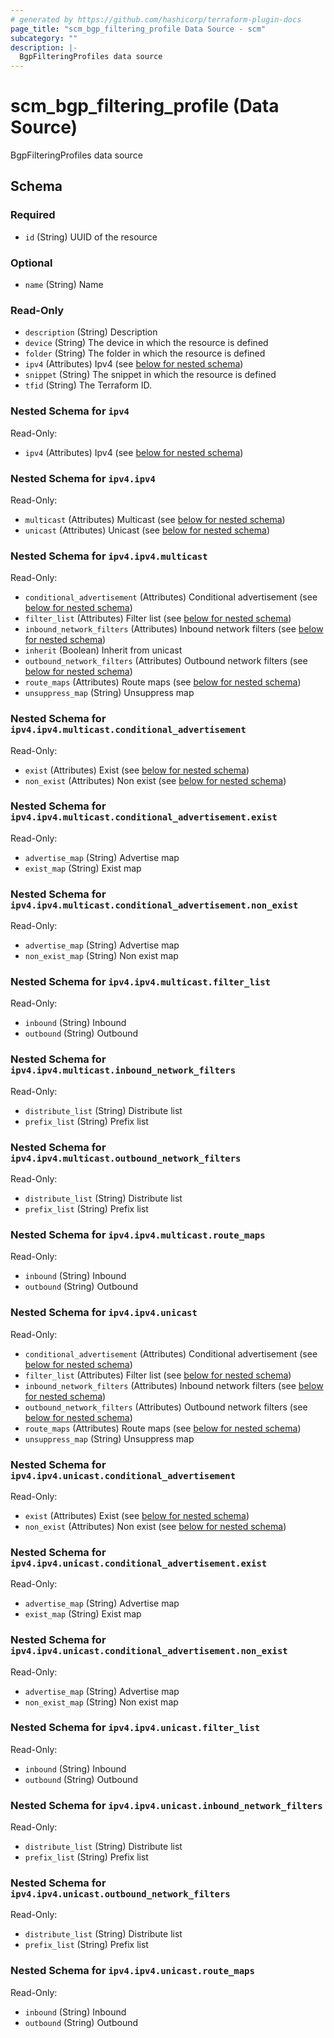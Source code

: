 ```yaml
---
# generated by https://github.com/hashicorp/terraform-plugin-docs
page_title: "scm_bgp_filtering_profile Data Source - scm"
subcategory: ""
description: |-
  BgpFilteringProfiles data source
---
```


# scm_bgp_filtering_profile (Data Source)

BgpFilteringProfiles data source



<!-- schema generated by tfplugindocs -->
## Schema

### Required

- `id` (String) UUID of the resource

### Optional

- `name` (String) Name

### Read-Only

- `description` (String) Description
- `device` (String) The device in which the resource is defined
- `folder` (String) The folder in which the resource is defined
- `ipv4` (Attributes) Ipv4 (see [below for nested schema](#nestedatt--ipv4))
- `snippet` (String) The snippet in which the resource is defined
- `tfid` (String) The Terraform ID.

<a id="nestedatt--ipv4"></a>
### Nested Schema for `ipv4`

Read-Only:

- `ipv4` (Attributes) Ipv4 (see [below for nested schema](#nestedatt--ipv4--ipv4))

<a id="nestedatt--ipv4--ipv4"></a>
### Nested Schema for `ipv4.ipv4`

Read-Only:

- `multicast` (Attributes) Multicast (see [below for nested schema](#nestedatt--ipv4--ipv4--multicast))
- `unicast` (Attributes) Unicast (see [below for nested schema](#nestedatt--ipv4--ipv4--unicast))

<a id="nestedatt--ipv4--ipv4--multicast"></a>
### Nested Schema for `ipv4.ipv4.multicast`

Read-Only:

- `conditional_advertisement` (Attributes) Conditional advertisement (see [below for nested schema](#nestedatt--ipv4--ipv4--multicast--conditional_advertisement))
- `filter_list` (Attributes) Filter list (see [below for nested schema](#nestedatt--ipv4--ipv4--multicast--filter_list))
- `inbound_network_filters` (Attributes) Inbound network filters (see [below for nested schema](#nestedatt--ipv4--ipv4--multicast--inbound_network_filters))
- `inherit` (Boolean) Inherit from unicast
- `outbound_network_filters` (Attributes) Outbound network filters (see [below for nested schema](#nestedatt--ipv4--ipv4--multicast--outbound_network_filters))
- `route_maps` (Attributes) Route maps (see [below for nested schema](#nestedatt--ipv4--ipv4--multicast--route_maps))
- `unsuppress_map` (String) Unsuppress map

<a id="nestedatt--ipv4--ipv4--multicast--conditional_advertisement"></a>
### Nested Schema for `ipv4.ipv4.multicast.conditional_advertisement`

Read-Only:

- `exist` (Attributes) Exist (see [below for nested schema](#nestedatt--ipv4--ipv4--multicast--conditional_advertisement--exist))
- `non_exist` (Attributes) Non exist (see [below for nested schema](#nestedatt--ipv4--ipv4--multicast--conditional_advertisement--non_exist))

<a id="nestedatt--ipv4--ipv4--multicast--conditional_advertisement--exist"></a>
### Nested Schema for `ipv4.ipv4.multicast.conditional_advertisement.exist`

Read-Only:

- `advertise_map` (String) Advertise map
- `exist_map` (String) Exist map


<a id="nestedatt--ipv4--ipv4--multicast--conditional_advertisement--non_exist"></a>
### Nested Schema for `ipv4.ipv4.multicast.conditional_advertisement.non_exist`

Read-Only:

- `advertise_map` (String) Advertise map
- `non_exist_map` (String) Non exist map



<a id="nestedatt--ipv4--ipv4--multicast--filter_list"></a>
### Nested Schema for `ipv4.ipv4.multicast.filter_list`

Read-Only:

- `inbound` (String) Inbound
- `outbound` (String) Outbound


<a id="nestedatt--ipv4--ipv4--multicast--inbound_network_filters"></a>
### Nested Schema for `ipv4.ipv4.multicast.inbound_network_filters`

Read-Only:

- `distribute_list` (String) Distribute list
- `prefix_list` (String) Prefix list


<a id="nestedatt--ipv4--ipv4--multicast--outbound_network_filters"></a>
### Nested Schema for `ipv4.ipv4.multicast.outbound_network_filters`

Read-Only:

- `distribute_list` (String) Distribute list
- `prefix_list` (String) Prefix list


<a id="nestedatt--ipv4--ipv4--multicast--route_maps"></a>
### Nested Schema for `ipv4.ipv4.multicast.route_maps`

Read-Only:

- `inbound` (String) Inbound
- `outbound` (String) Outbound



<a id="nestedatt--ipv4--ipv4--unicast"></a>
### Nested Schema for `ipv4.ipv4.unicast`

Read-Only:

- `conditional_advertisement` (Attributes) Conditional advertisement (see [below for nested schema](#nestedatt--ipv4--ipv4--unicast--conditional_advertisement))
- `filter_list` (Attributes) Filter list (see [below for nested schema](#nestedatt--ipv4--ipv4--unicast--filter_list))
- `inbound_network_filters` (Attributes) Inbound network filters (see [below for nested schema](#nestedatt--ipv4--ipv4--unicast--inbound_network_filters))
- `outbound_network_filters` (Attributes) Outbound network filters (see [below for nested schema](#nestedatt--ipv4--ipv4--unicast--outbound_network_filters))
- `route_maps` (Attributes) Route maps (see [below for nested schema](#nestedatt--ipv4--ipv4--unicast--route_maps))
- `unsuppress_map` (String) Unsuppress map

<a id="nestedatt--ipv4--ipv4--unicast--conditional_advertisement"></a>
### Nested Schema for `ipv4.ipv4.unicast.conditional_advertisement`

Read-Only:

- `exist` (Attributes) Exist (see [below for nested schema](#nestedatt--ipv4--ipv4--unicast--conditional_advertisement--exist))
- `non_exist` (Attributes) Non exist (see [below for nested schema](#nestedatt--ipv4--ipv4--unicast--conditional_advertisement--non_exist))

<a id="nestedatt--ipv4--ipv4--unicast--conditional_advertisement--exist"></a>
### Nested Schema for `ipv4.ipv4.unicast.conditional_advertisement.exist`

Read-Only:

- `advertise_map` (String) Advertise map
- `exist_map` (String) Exist map


<a id="nestedatt--ipv4--ipv4--unicast--conditional_advertisement--non_exist"></a>
### Nested Schema for `ipv4.ipv4.unicast.conditional_advertisement.non_exist`

Read-Only:

- `advertise_map` (String) Advertise map
- `non_exist_map` (String) Non exist map



<a id="nestedatt--ipv4--ipv4--unicast--filter_list"></a>
### Nested Schema for `ipv4.ipv4.unicast.filter_list`

Read-Only:

- `inbound` (String) Inbound
- `outbound` (String) Outbound


<a id="nestedatt--ipv4--ipv4--unicast--inbound_network_filters"></a>
### Nested Schema for `ipv4.ipv4.unicast.inbound_network_filters`

Read-Only:

- `distribute_list` (String) Distribute list
- `prefix_list` (String) Prefix list


<a id="nestedatt--ipv4--ipv4--unicast--outbound_network_filters"></a>
### Nested Schema for `ipv4.ipv4.unicast.outbound_network_filters`

Read-Only:

- `distribute_list` (String) Distribute list
- `prefix_list` (String) Prefix list


<a id="nestedatt--ipv4--ipv4--unicast--route_maps"></a>
### Nested Schema for `ipv4.ipv4.unicast.route_maps`

Read-Only:

- `inbound` (String) Inbound
- `outbound` (String) Outbound
